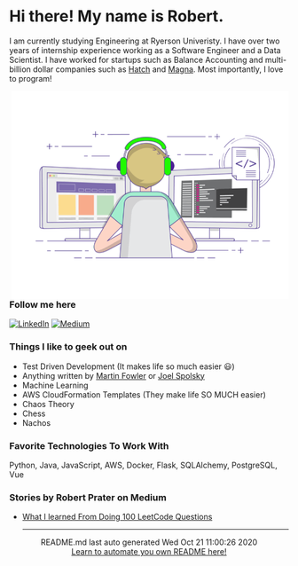 # Hi there! My name is Robert.

I am currently studying Engineering at Ryerson Univeristy. I have over two years of internship experience working as a Software Engineer and a Data Scientist. I have worked for startups such as Balance Accounting and multi-billion dollar companies such as <a href='https://hatch.com'>Hatch</a> and <a href='https://magna.com'>Magna</a>. Most importantly, I love to program!


<img align="right" alt="GIF" src="https://raw.githubusercontent.com/devSouvik/devSouvik/master/gif3.gif" width="500"/>

### Follow me here
<a href="https://www.linkedin.com/in/r-prater/" target="_blank"><img alt="LinkedIn" src="https://img.shields.io/badge/linkedin-%230077B5.svg?&style=for-the-badge&logo=linkedin&logoColor=white" /></a>
<a href="https://medium.com/@robcprater" target="_blank"><img alt="Medium" src="https://img.shields.io/badge/medium-%2312100E.svg?&style=for-the-badge&logo=medium&logoColor=white" /></a>

### Things I like to geek out on
 - Test Driven Development (It makes life so much easier 😃)
 - Anything written by <a href='https://martinfowler.com/'>Martin Fowler</a> or <a href='https://www.joelonsoftware.com/'>Joel Spolsky</a> 
 - Machine Learning
 - AWS CloudFormation Templates (They make life SO MUCH easier)
 - Chaos Theory
 - Chess
 - Nachos

### Favorite Technologies To Work With
Python, Java, JavaScript, AWS, Docker, Flask, SQLAlchemy, PostgreSQL, Vue

### Stories by Robert Prater on Medium
 - [What I learned From Doing 100 LeetCode Questions](https://medium.com/@robcprater/what-i-learned-from-doing-100-leetcode-questions-c44537cd1d6d?source=rss-3fcc6c71db0------2)<hr>
<div align="center">
README.md last auto generated Wed Oct 21 11:00:26 2020
<br>
<a href="https://towardsdatascience.com/auto-updating-your-github-profile-with-python-cde87b638168" target="_blank">Learn to automate you own README here!</a>
</div>
